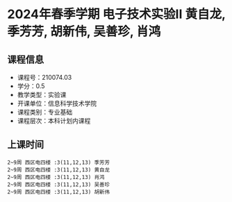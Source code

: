 # 2024年春季学期 电子技术实验II 黄自龙, 季芳芳, 胡新伟, 吴善珍, 肖鸿






## 课程信息

- 课程号：210074.03
- 学分：0.5
- 教学类型：实验课
- 开课单位：信息科学技术学院
- 课程类别：专业基础
- 课程层次：本科计划内课程

## 上课时间

```
2~9周 西区电四楼 :3(11,12,13) 季芳芳
2~9周 西区电四楼 :3(11,12,13) 黄自龙
2~9周 西区电四楼 :3(11,12,13) 肖鸿
2~9周 西区电四楼 :3(11,12,13) 吴善珍
2~9周 西区电四楼 :3(11,12,13) 胡新伟
```

